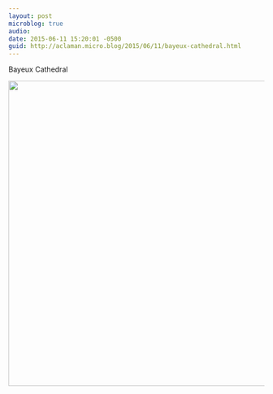 ```yaml
---
layout: post
microblog: true
audio: 
date: 2015-06-11 15:20:01 -0500
guid: http://aclaman.micro.blog/2015/06/11/bayeux-cathedral.html
---
```

Bayeux Cathedral

<img src="http://micro.alexclaman.com/uploads/2018/889d3cff61.jpg" width="600" height="600" />
